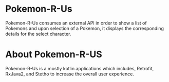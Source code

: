 # Pokemon-R-Us

Pokemon-R-Us consumes an external API in order to show a list of Pokemons and upon selection of a Pokemon, it displays the
corresponding details for the select character.

<h1>About Pokemon-R-US</h1>

Pokemon-R-Us is a mostly kotlin applications which includes, Retrofit, RxJava2, and Stetho to increase the overall user 
experience. 
